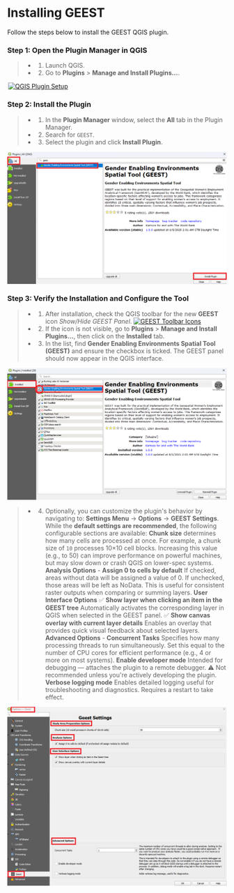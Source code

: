 # Installing GEEST

Follow the steps below to install the GEEST QGIS plugin.

### Step 1: Open the Plugin Manager in QGIS

> - 1. Launch QGIS.
> - 2. Go to **Plugins** > **Manage and Install Plugins…**.

<a href="https://raw.githubusercontent.com/worldbank/GEEST/main/docs/images/new%20images/plugins.JPG" target="_blank">
  <img src="https://raw.githubusercontent.com/worldbank/GEEST/main/docs/images/new%20images/plugins.JPG" alt="QGIS Plugin Setup" width="500" style="display: block; margin-left: auto; margin-right: auto;" title="Click to enlarge">
</a>

### Step 2: Install the Plugin

> - 1. In the **Plugin Manager** window, select the **All** tab in the Plugin Manager.
> - 2. Search for `GEEST`.
> - 3. Select the plugin and click **Install Plugin**.

<a href="https://raw.githubusercontent.com/worldbank/GEEST/main/docs/images/new%20images/Install_page_plugin.png" target="_blank">
  <img src="https://raw.githubusercontent.com/worldbank/GEEST/main/docs/images/new%20images/Install_page_plugin.png" alt="QGIS Plugin Installation" width="600" style="display: block; margin-left: auto; margin-right: auto;" title="Click to enlarge">
</a>

### Step 3: Verify the Installation and Configure the Tool

> - 1. After installation, check the QGIS toolbar for the new **GEEST** icon *Show/Hide GEEST Panel*. [![GEEST Toolbar Icons](https://raw.githubusercontent.com/worldbank/GEEST/main/docs/images/new%20images/icons.jpg)](https://raw.githubusercontent.com/worldbank/GEEST/main/docs/images/new%20images/icons.jpg "Click to enlarge")
> - 2. If the icon is not visible, go to **Plugins** > **Manage and Install Plugins…**, then click on the **Installed** tab.
> - 3. In the list, find **Gender Enabling Environments Spatial Tool (GEEST)** and ensure the checkbox is ticked. The GEEST panel should now appear in the QGIS interface.

<p align="center">
  <a href="https://raw.githubusercontent.com/worldbank/GEEST/main/docs/images/new%20images/Install_page_show.png" target="_blank">
    <img src="https://raw.githubusercontent.com/worldbank/GEEST/main/docs/images/new%20images/Install_page_show.png" alt="QGIS Plugin Installation" width="600" title="Click to enlarge">
  </a>
</p>

> - 4. Optionally, you can customize the plugin's behavior by navigating to: **Settings Menu** → **Options** → **GEEST Settings**. While the **default settings are recommended**, the following configurable sections are available: 
>   **Chunk size** determines how many cells are processed at once. For example, a chunk size of `10` processes 10×10 cell blocks. Increasing this value (e.g., to 50) can improve performance on powerful machines, but may slow down or crash QGIS on lower-spec systems.
>    **Analysis Options** - **Assign 0 to cells by default** If checked, areas without data will be assigned a value of 0. If unchecked, those areas will be left as NoData. This is useful for consistent raster outputs when comparing or summing layers.
>    **User Interface Options**
>    ✅ **Show layer when clicking an item in the GEEST tree** Automatically activates the corresponding layer in QGIS when selected in the GEEST panel.
>    ✅ **Show canvas overlay with current layer details**  Enables an overlay that provides quick visual feedback about selected layers.
>    **Advanced Options** - **Concurrent Tasks** Specifies how many processing threads to run simultaneously. Set this equal to the number of CPU cores for efficient performance (e.g., 4 or more on most systems).
>    **Enable developer mode** Intended for debugging — attaches the plugin to a remote debugger. ⚠️ Not recommended unless you're actively developing the plugin.
>    **Verbose logging mode** Enables detailed logging useful for troubleshooting and diagnostics. Requires a restart to take effect.

<a href="https://raw.githubusercontent.com/worldbank/GEEST/main/docs/images/new%20images/Install_page_settings.png" target="_blank">
  <img src="https://raw.githubusercontent.com/worldbank/GEEST/main/docs/images/new%20images/Install_page_settings.png" alt="GEEST Settings" width="600" style="display: block; margin-left: auto; margin-right: auto;" title="Click to enlarge">
</a>



